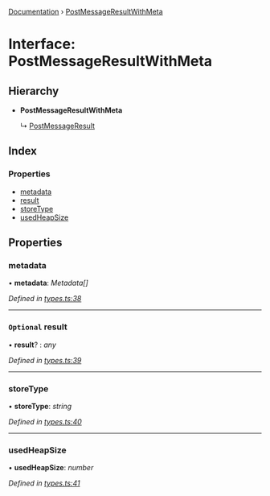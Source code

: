 [Documentation](../README.md) › [PostMessageResultWithMeta](postmessageresultwithmeta.md)

# Interface: PostMessageResultWithMeta

## Hierarchy

* **PostMessageResultWithMeta**

  ↳ [PostMessageResult](postmessageresult.md)

## Index

### Properties

* [metadata](postmessageresultwithmeta.md#metadata)
* [result](postmessageresultwithmeta.md#optional-result)
* [storeType](postmessageresultwithmeta.md#storetype)
* [usedHeapSize](postmessageresultwithmeta.md#usedheapsize)

## Properties

###  metadata

• **metadata**: *Metadata[]*

*Defined in [types.ts:38](https://github.com/badbatch/cachemap/blob/141407d/packages/core-worker/src/types.ts#L38)*

___

### `Optional` result

• **result**? : *any*

*Defined in [types.ts:39](https://github.com/badbatch/cachemap/blob/141407d/packages/core-worker/src/types.ts#L39)*

___

###  storeType

• **storeType**: *string*

*Defined in [types.ts:40](https://github.com/badbatch/cachemap/blob/141407d/packages/core-worker/src/types.ts#L40)*

___

###  usedHeapSize

• **usedHeapSize**: *number*

*Defined in [types.ts:41](https://github.com/badbatch/cachemap/blob/141407d/packages/core-worker/src/types.ts#L41)*
